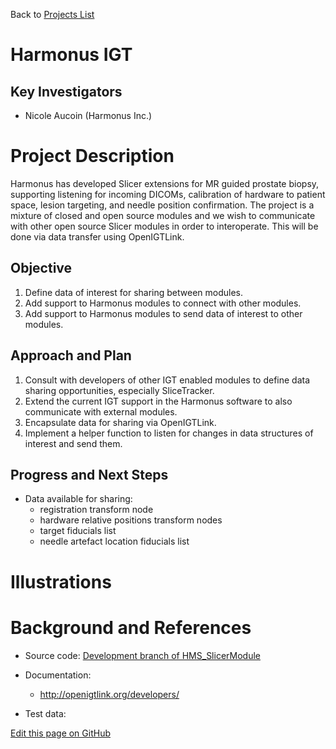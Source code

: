 Back to [Projects List](../../README.md#ProjectsList)

# Harmonus IGT

## Key Investigators

- Nicole Aucoin (Harmonus Inc.)

# Project Description

Harmonus has developed Slicer extensions for MR guided prostate biopsy, supporting listening for incoming DICOMs, calibration of hardware to patient space, lesion targeting, and needle position confirmation. The project is a mixture of closed and open source modules and we wish to communicate with other open source Slicer modules in order to interoperate. This will be done via data transfer using OpenIGTLink.

## Objective

1. Define data of interest for sharing between modules.
2. Add support to Harmonus modules to connect with other modules.
3. Add support to Harmonus modules to send data of interest to other modules.

## Approach and Plan

1. Consult with developers of other IGT enabled modules to define data sharing opportunities, especially SliceTracker.
2. Extend the current IGT support in the Harmonus software to also communicate with external modules.
3. Encapsulate data for sharing via OpenIGTLink.
4. Implement a helper function to listen for changes in data structures of interest and send them.

## Progress and Next Steps

<!--Describe progress and next steps in a few bullet points as you are making progress.-->

* Data available for sharing:
    * registration transform node
    * hardware relative positions transform nodes
    * target fiducials list
    * needle artefact location fiducials list

# Illustrations

<!--Add pictures and links to videos that demonstrate what has been accomplished.-->

<!-- ![Description of picture](Example2.jpg)

![Some more images](Example2.jpg)
-->

# Background and References

<!--Use this space for information that may help people better understand your project, like links to papers, source code, or data.-->

- Source code: [Development branch of HMS_SlicerModule](https://github.com/nicoleaucoin/HMS_SlicerModule/tree/290-Support-communication-with-external-Slicer-extensions "Support communication with external Slicer extensions")

- Documentation:
    - http://openigtlink.org/developers/

- Test data:

<!--Link for editing page when displayed in GitHub pages-->
<a href="{{site.github.repository_url}}/edit/master/{{page.path}}">Edit this page on GitHub</a>

